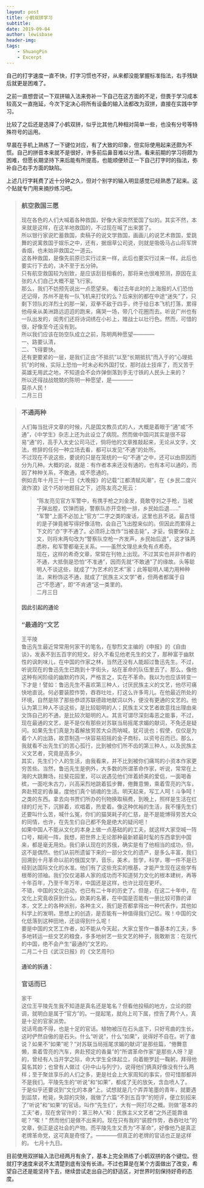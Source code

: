 ```yaml
---
layout: post
title: 小鹤双拼学习
subtitle:
date: 2019-09-04
author: lewisbase
header-img:
tags: 
    - ShuangPin
    - Excerpt
---
```


自己的打字速度一直不快，打字习惯也不好，从来都没能掌握标准指法，右手残缺后就更是困难了。

之前一直想尝试一下双拼输入法来弥补一下自己在这方面的不足，但畏于学习成本较高又一直拖延，今次下定决心将所有设备的输入法都改为双拼，直接在实践中学习。

比较了之后还是选择了小鹤双拼，似乎比其他几种相对简单一些，也没有分号等特殊符号的运用。

早晨在手机上熟练了一下键位对应，有了大致的印象，但实际使用起来还颇为不惯。自己的拼音本来就不是很好，许多前后鼻音难以分清。看来前期的学习将颇为困难，但愿长期坚持下来后能有所提高，也能顺便矫正一下自己打字时的指法，弥补自己右手方面的缺陷。

上述几行字耗费了近十分钟之久，但对个别字的输入明显感觉已经熟悉了起来。这个贴就专门用来摘抄练习吧。

> ### 航空救国三愿
> 现在各色的人们大喊着各种救国，好像大家突然爱国了似的。其实不然，本来就是这样，在这羊地救国的，不过现在喊了出来罢了。  
> 所以银行家说贮蓄救国，卖稿子的说文学救国，画画儿的说艺术救国，爱跳舞的说寓救国于娱乐之中，还有，据烟草公司说，则就是吸吸马占山将军牌香烟，也未始非救国之一道云。  
> 这各种救国，是像先前原已实行过来一样，此后也要实行过来一样，此后也要实行下去的，决不至于五分钟。  
> 只有航空救国较为别致，是应该刮目相看的，那将来也很难预测，原因在主张的人们自己大概不是飞行家。  
> 那么，我们不妨预先说出一点愿望来。
> 看过去年此时的上海报的人们恐怕还记得，苏州不是有一队飞机来打仗的么？后来别的都在中途“迷失”了，只剩下领队的洋烈士的那一架，双拳不敌于四手，终于给日本飞机打落，累得他母亲从美洲路远迢迢的跑来，痛哭一场，带几个花圈而去。听说广州也有一队出发的，闺秀们还将诗词绣在小衫上，赠战士以壮行色。然而，可惜的很，好像至今还没有到。  
> 所以我们应该在防空队成立之前，陈明两种愿望————  
>    一、路要认清，  
>    二、飞得要快。  
>  还有更要紧的一层，是我们正由“不抵抗”以至“长期抵抗”而入于的“心理抵抗”的时候，实际上恐怕一时未必和外国打仗，那时战士技痒了，而又苦于英雄无用武之地，不知道会不会炸弹倒落到手无寸铁的人民头上来的？  
> 所以还得战战兢兢的陈明一种愿望，是————  
>    莫杀人民！  
>                                                     二月三日

> ### 不通两种
> 人们每当批评文章的时候，凡是国文教员式的人，大概是着眼于“通”或“不通”，《中学生》杂志上还为此设立了病院。然而做中国问其实是很不容易“通”的，高手入太史公司马迁，倘将他的文章推敲起来，无论从文字，文法，修辞的任何一种立场去看，都可以发见“不通”的处所。  
> 不过现在不说这些，要说的只是在笼统的一句“不通”之中，还可以由原因而分为几种。大概的说，就是：有作者本来还没有通的，也有本可以通的，而因了种种关系，不敢通，或不愿通的。  
> 例如去年十月三十一日《大晚报》的记载“江都清赋风潮”，在《乡民二度兴波作浪》这个巧妙地题目之下，述陈友亮之死云：  
>> “陈友亮见官方军警中，有携手枪之刘金发，竟敢夺刘之手枪，当被子弹出膛，饮弹而毙，警察队亦开空枪一排，乡民始后退……”  
> "军警"上面不必加上“官方”二字之类的废话，这里也且不说。最古怪的是子弹竟被写得好像活物，会自己飞出膛来似的。但因此而累得上下文的“亦”字不通了。必须将上改作“当被击毙”，才妥。倘要保存上文，则将末两句改为“警察队空枪一齐发声，乡民始后退”，这才铢两悉称，和军警都毫无关系。——虽然文理总未免有点希奇。  
> 现在，这样的希奇文章，常常在刊物上出现。不过其实也并非作者的不通，大抵倒是恐怕“不准通”，因而先就“不敢通”了的缘故。头等聪明人不谈这些，就成了“为艺术的艺术”家；此等聪明人竭力用种种法，来粉饰这不通，就成了“民族主义文学”者，但两者都属于自己“不愿通”，即“不肯通”这一类里的。  
> 二月三日  
> #### 因此引起的通论  
> ### “最通的”文艺  
> 王平陵  
> 鲁迅先生最近常常用何家干的笔名，在黎烈文主编的《申报》的《自由谈》，发表不到五百字的短文。好久不看见他老先生的文了，那种富于幽默性的讽刺味儿，在中国的作家之林，当然还没有人能超过鲁迅先生。不过，听说现在的鲁迅先生已跑到十字街头，站在革命的队伍里去了。那么，像他这种有闲阶级的幽默的作风，严格言之，实在不革命。我以为也应该转变一下才是！譬如：鲁迅先生不喜欢第三种人，讨厌民族主义的文艺，他尽可痛快地直说。何必要装腔作势，吞吞吐吐，打这么许多弯儿。在他最近所处的环境，自然是除了那些恭颂苏联德政地献词以外，便没有更通的文艺的。他认为第三种人不谈这些，是比较聪明的人；民族主义文艺者故意找出理由来文饰自己的不通，是比较次聪明的人。其言可谓尽深刻毒恶之能事，不过，现在最通的文艺，是不是仅有那些对苏联当局摇尾求媚的献词，不免还是疑问。如果先生们真是为着解放劳苦大众而呐喊，犹可说也；假使，仅仅是为着个人的出路，故意制造一块容易招摇的金子商标，以资号召而已。那么，我就看不出先生们的苦心孤行，比到被你们所不齿的第三种人，以及民族主义文艺者，究竟是高多少。  
> 其实，先生们个人的生活，由我看来，并不比到被你们痛骂的小资本作家更穷苦些。当然，鲁迅先生是例外，大多数的所谓革命作家，听说，常常在上海的大跳舞场，拉斐花园里，可以说遇见他们伴着娇美的爱侣，一面喝香槟，一面吃朱古力，兴高采烈地跳着狐步舞，倦舞意懒，乘着雪亮的汽车，奔赴预定的香巢，度他们真个销魂的生活。明天起来，写工人呵！斗争呵！之类的东西。拿去向书贾们所办的刊物换取稿费，到晚上，照样是生活在红绿的灯光下，沉醉着，欢唱着，热爱着。像这种优裕的生活，我不懂先生们还要叫什么苦，喊什么冤，你们的猫哭耗子的仁慈，是不是能博得劳苦大众的同情，也许，在先生们自己都不免是绝大的疑问吧！  
> 如果中国人不能从文化的本身上做一点基础的的工夫，就这样大家空喊一阵口号，糊闹一阵，我想，把世界上无论那种最新颖最时髦的东西拿到中国来，都是毫无用处。我们承认现在的苏俄，确实是有了他相当的成功，但，这不是偶然。他们从前所遗留下来的一部分文化的遗产，是多么丰富，我们回溯到十月革命以前的俄国文学，音乐，美术，哲学，科学，哪一件不是已经到达国际文化的水准。他们有了这些充实的根基，才能产生现在这些学有根蒂的领袖。我们仅仅渴慕人家的成功而不知道努力文化的根本建树，再等十年百年，乃至千年万年，中国还是这样，也许比现在更坏。  
> 不错，中国的文化运动，也已有二十年的历史了。但是，在这二十年中，在文化上究竟收获到什么。欧美的名著，在中国是否能有一册比较可靠的译本，文艺上的各种派别，各种主义，我们是否都拿得出一种代表作，其他如科学上的发明，思想上的创造，是否能有一种值得我们记忆。唉！中国的文化低落到这种田地，还谈得到什么呢！  
> 要是中国的文艺工作者，如不能从今天起，大家立誓作一番基本的工夫，多多地转运一些文艺的粮食，多多地树艺一些文艺的种子，我敢断言：在现代的中国，绝不会产生“最通的”文艺的。  
> 二月二十日《武汉日报》的《文艺周刊》  
> #### 通论的拆通：
> ### 官话而已
> 家干  
> 这位王平陵先生我不知道是真名还是笔名？但看他投稿的地方，立论的腔调，就明白是属于“官方”的。一提起笔，就向上司下属，控告了两个人，真是十足的官家派势。  
> 说话弯曲不得，也是十足的官话。植物被压在石头底下，只好弯曲的生长，这时俨然自傲的是石头。什么“听说”，什么“如果”，说得好不自在。听了谁说？如果不“如果”呢？“对苏联当局摇尾求媚的献词”是那些篇，“倦舞意懒，乘着雪亮的汽车，奔赴预定的香巢”的“所谓革命作家”是那些人呀？是的，曾经有人当开学之际，命大学生全体起立，向着鲍罗廷一鞠躬，拜得他莫名其妙；也曾有人做过《孙中山与列宁》，说得他们俩真好像没有什么两样；至于聚敛享乐的人们之多，更是社会上大家周知的事实，但可惜那都并不是我们。平陵先生的“听说”和“如果”，都成了无的放矢，含血喷人了。  
> 于是似乎还要说到“文化的本身”上。试想就是几个弄弄笔墨的青年，就要遇到监禁，枪毙，失踪的灾殃，我做了六篇“不到五百字”的短评，便立刻招来了“听说”和“如果”的官话，叫作“先生们”，大有一网打尽之概。则做“基本的工夫”者，现在舍官许的：第三种人“和：民族主义文艺者”之外还能靠谁呢？“唉！”
>  然而他们是做不出来的。现在只有我的“装腔作势，吞吞吐吐”的文章，倒正是这社会的产物。而平陵先生又责为“不革命”，好像他乃是真正老牌革命党，这可真是奇怪了。————但真正的老牌的官话也正是这样的。
> 七月十九日。

目前使用双拼输入法已经两月有余了，基本上完全熟练了小鹤双拼的各个键位。但就打字速度来说不太清楚到底有没有长进。不过也算是在某个方面做出了改变，希望自己还是能坚持下去，继续尝试走出自己的舒适区，对世界时刻保持好奇的态度。